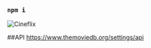 
### `npm i`
![Cineflix](https://user-images.githubusercontent.com/79283100/167265796-93bac589-bb92-4c2a-bf1b-a74ac2363ce4.png)




##API 
https://www.themoviedb.org/settings/api


